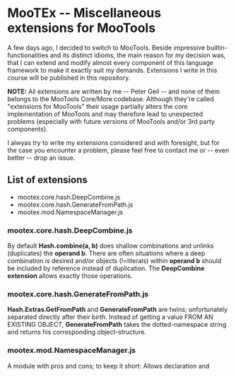 # MooTEx -- Miscellaneous extensions for MooTools

A few days ago, I decided to switch to MooTools. Beside impressive builtin-functionalities and its distinct idioms, the main reason for my decision was, that I can extend and modify almost every component of this language framework to make it exactly suit my demands. Extensions I write in this course will be published in this repository. 

**NOTE:** All extensions are written by me -- Peter Geil -- and none of them belongs to the MooTools Core/More codebase. Although they're called "extensions for MooTools" their usage partially alters the core implementation of MooTools and may therefore lead to unexpected problems (especially with future versions of MooTools and/or 3rd party components).

I alwyas try to write my extensions considered and with foresight, but for the case you encounter a problem, please feel free to contact me or -- even better -- drop an issue.

## List of extensions

*	mootex.core.hash.DeepCombine.js
*	mootex.core.hash.GenerateFromPath.js
*	mootex.mod.NamespaceManager.js


### mootex.core.hash.DeepCombine.js
By default __Hash.combine(**a**, **b**)__ does shallow combinations and unlinks (duplicates) the **operand b**. There are often situations where a deep combination is desired and/or objects (!=literals) within **operand b** should be included by reference instead of duplication. The __DeepCombine extension__ allows exactly those operations.


### mootex.core.hash.GenerateFromPath.js
__Hash.Extras.GetFromPath__ and __GenerateFromPath__ are twins; unfortunately separated directly after their birth. Instead of getting a value FROM AN EXISTING OBJECT, __GenerateFromPath__ takes the dotted-namespace string and returns his corresponding object-structure.

### mootex.mod.NamespaceManager.js
A module with pros and cons; to keep it short: Allows declaration and 